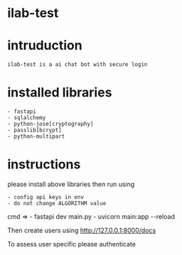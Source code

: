 # ilab-test

# intruduction
    ilab-test is a ai chat bot with secure login

# installed libraries 
    - fastapi
    - sqlalchemy
    - python-jose[cryptography]
    - passlib[bcrypt]
    - python-multipart

# instructions
please install above libraries then run using

    - config api keys in env
    - do not change ALGORITHM value

cmd =>
    - fastapi dev main.py
    - uvicorn main:app --reload 

Then create users using 
http://127.0.0.1:8000/docs

To assess user specific please authenticate